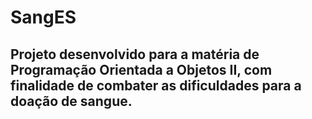 # SangES
## Projeto desenvolvido para a matéria de Programação Orientada a Objetos II, com finalidade de combater as dificuldades para a doação de sangue.
